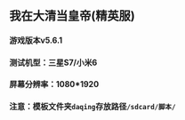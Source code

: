 ## 我在大清当皇帝(精英服)
#### 游戏版本v5.6.1
#### 测试机型：三星S7/小米6  
#### 屏幕分辨率：1080*1920  
#### 注意：模板文件夹`daqing`存放路径`/sdcard/脚本/`